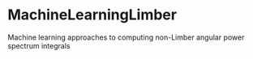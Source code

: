 # MachineLearningLimber
Machine learning approaches to computing non-Limber angular power spectrum integrals 
